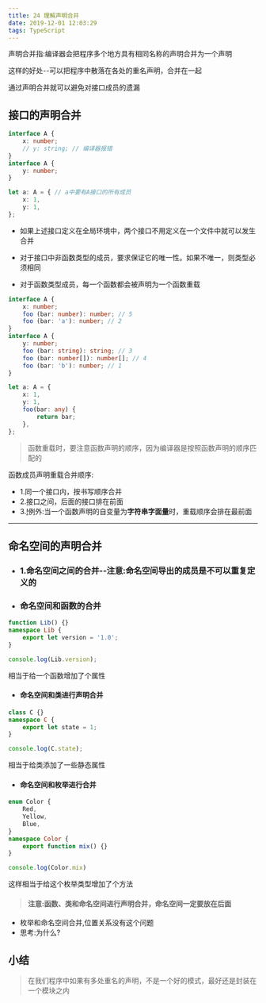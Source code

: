 ```yaml
---
title: 24 理解声明合并
date: 2019-12-01 12:03:29
tags: TypeScript
---
```

声明合并指:编译器会把程序多个地方具有相同名称的声明合并为一个声明

这样的好处--可以把程序中散落在各处的重名声明，合并在一起

通过声明合并就可以避免对接口成员的遗漏

<!-- more -->

## 接口的声明合并
```ts
interface A {
    x: number;
    // y: string; // 编译器报错
}
interface A {
    y: number;
}

let a: A = { // a中要有A接口的所有成员
    x: 1,
    y: 1,
};
```

- 如果上述接口定义在全局环境中，两个接口不用定义在一个文件中就可以发生合并

- 对于接口中非函数类型的成员，要求保证它的唯一性。如果不唯一，则类型必须相同
- 对于函数类型成员，每一个函数都会被声明为一个函数重载

```ts
interface A {
    x: number;
    foo (bar: number): number; // 5
    foo (bar: 'a'): number; // 2
}
interface A {
    y: number;
    foo (bar: string): string; // 3
    foo (bar: number[]): number[]; // 4
    foo (bar: 'b'): number; // 1
}

let a: A = {
    x: 1,
    y: 1,
    foo(bar: any) {
        return bar;
    },
};
```

> 函数重载时，要注意函数声明的顺序，因为编译器是按照函数声明的顺序匹配的

函数成员声明重载合并顺序:
- 1.同一个接口内，按书写顺序合并
- 2.接口之间，后面的接口排在前面
- 3.[!]()例外:当一个函数声明的自变量为**字符串字面量**时，重载顺序会排在最前面


---

## 命名空间的声明合并
- ### 1.命名空间之间的合并--注意:命名空间导出的成员是不可以重复定义的

- ### 命名空间和函数的合并
```ts
function Lib() {}
namespace Lib {
    export let version = '1.0';
}

console.log(Lib.version);
```
相当于给一个函数增加了个属性

- #### 命名空间和类进行声明合并
```ts
class C {}
namespace C {
    export let state = 1;
}

console.log(C.state);
```
相当于给类添加了一些静态属性

- #### 命名空间和枚举进行合并
```ts
enum Color {
    Red,
    Yellow,
    Blue,
}
namespace Color {
    export function mix() {}
}

console.log(Color.mix)
```
这样相当于给这个枚举类型增加了个方法

> #### 注意:函数、类和命名空间进行声明合并，命名空间一定要放在后面

  - 枚举和命名空间合并,位置关系没有这个问题
  -  思考:为什么?

## 小结
> 在我们程序中如果有多处重名的声明，不是一个好的模式，最好还是封装在一个模块之内
